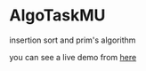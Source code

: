 # AlgoTaskMU
insertion sort and prim's algorithm

you can see a live demo from [here](https://codepen.io/maheraladdin/pen/OJEBqyb)
